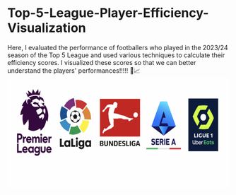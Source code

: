 # Top-5-League-Player-Efficiency-Visualization
Here, I evaluated the performance of footballers who played in the 2023/24 season of the Top 5 League and used various techniques to calculate their efficiency scores. I visualized these scores so that we can better understand the players' performances!!!!! 🚀📈
![](top5.png)
